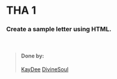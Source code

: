 # THA 1

### Create a sample letter using HTML.

<br>

> #### Done by:
> [KayDee](https://github.com/kaydee0502/devsnest-frontend/tree/master/THA1)
>[DivineSoul](https://github.com/CodeBlooded-RahulMaurya/Devsnest-WebDev/tree/main/Day-01-HTML)

